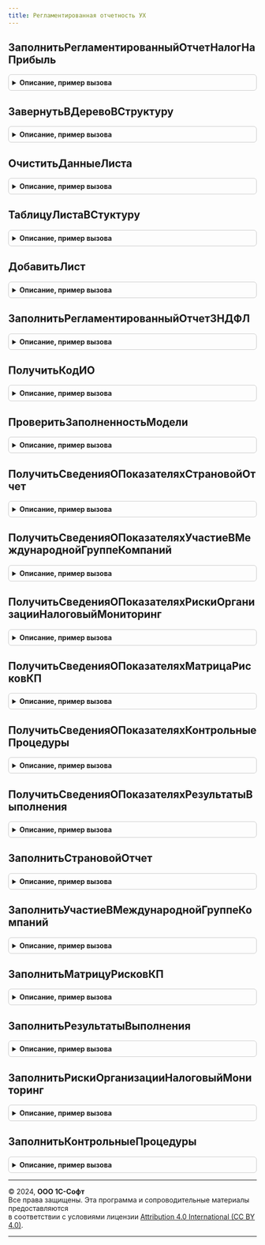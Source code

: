 ```yaml
---
title: Регламентированная отчетность УХ
---
```



## ЗаполнитьРегламентированныйОтчетНалогНаПрибыль
<details style="margin: 1em 0; padding: 0.5em; border: 1px solid #ccc; border-radius: 6px;">

<summary style="font-weight: bold; cursor: pointer;">Описание, пример вызова</summary>

```bsl

Процедура ЗаполнитьРегламентированныйОтчетНалогНаПрибыль(ПараметрыОтчета, Контейнер, ТаблицаРасшифровки, ИДРедакцииОтчета) Экспорт
```

Пример вызова
```bsl
РегламентированнаяОтчетностьУХ.ЗаполнитьРегламентированныйОтчетНалогНаПрибыль(ПараметрыОтчета, Контейнер, ТаблицаРасшифровки, ИДРедакцииОтчета) 
```
</details>

## ЗавернутьВДеревоВСтруктуру
<details style="margin: 1em 0; padding: 0.5em; border: 1px solid #ccc; border-radius: 6px;">

<summary style="font-weight: bold; cursor: pointer;">Описание, пример вызова</summary>

```bsl

Функция ЗавернутьВДеревоВСтруктуру(Данные, ИмяПоляСтруктуры) Экспорт
```

Пример вызова
```bsl
Результат = РегламентированнаяОтчетностьУХ.ЗавернутьВДеревоВСтруктуру(Данные, ИмяПоляСтруктуры));
```
</details>

## ОчиститьДанныеЛиста
<details style="margin: 1em 0; padding: 0.5em; border: 1px solid #ccc; border-radius: 6px;">

<summary style="font-weight: bold; cursor: pointer;">Описание, пример вызова</summary>

```bsl

Процедура ОчиститьДанныеЛиста(ВидФормы, СтрокиЛиста, Шаблон, ТаблицаРасшифровки) Экспорт
```

Пример вызова
```bsl
РегламентированнаяОтчетностьУХ.ОчиститьДанныеЛиста(ВидФормы, СтрокиЛиста, Шаблон, ТаблицаРасшифровки));
```
</details>

## ТаблицуЛистаВСтуктуру
<details style="margin: 1em 0; padding: 0.5em; border: 1px solid #ccc; border-radius: 6px;">

<summary style="font-weight: bold; cursor: pointer;">Описание, пример вызова</summary>

```bsl

Процедура ТаблицуЛистаВСтуктуру(Данные, ДанныеДопСтрок) Экспорт
```

Пример вызова
```bsl
РегламентированнаяОтчетностьУХ.ТаблицуЛистаВСтуктуру(Данные, ДанныеДопСтрок));
```
</details>

## ДобавитьЛист
<details style="margin: 1em 0; padding: 0.5em; border: 1px solid #ccc; border-radius: 6px;">

<summary style="font-weight: bold; cursor: pointer;">Описание, пример вызова</summary>

```bsl

Процедура ДобавитьЛист(СтрокаЛиста, ДанныеДопСтрок, Индекс, ДанныеЗаполнения) Экспорт
```

Пример вызова
```bsl
РегламентированнаяОтчетностьУХ.ДобавитьЛист(СтрокаЛиста, ДанныеДопСтрок, Индекс, ДанныеЗаполнения));
```
</details>

## ЗаполнитьРегламентированныйОтчет3НДФЛ
<details style="margin: 1em 0; padding: 0.5em; border: 1px solid #ccc; border-radius: 6px;">

<summary style="font-weight: bold; cursor: pointer;">Описание, пример вызова</summary>

```bsl

Процедура ЗаполнитьРегламентированныйОтчет3НДФЛ(ПараметрыОтчета, Контейнер, ТаблицаРасшифровки, ИДРедакцииОтчета) Экспорт
```

Пример вызова
```bsl
РегламентированнаяОтчетностьУХ.ЗаполнитьРегламентированныйОтчет3НДФЛ(ПараметрыОтчета, Контейнер, ТаблицаРасшифровки, ИДРедакцииОтчета) 
```
</details>

## ПолучитьКодИО
<details style="margin: 1em 0; padding: 0.5em; border: 1px solid #ccc; border-radius: 6px;">

<summary style="font-weight: bold; cursor: pointer;">Описание, пример вызова</summary>

```bsl

Функция ПолучитьКодИО(ЭтоИС, НомерУчастника) Экспорт
```

Пример вызова
```bsl
Результат = РегламентированнаяОтчетностьУХ.ПолучитьКодИО(ЭтоИС, НомерУчастника) 
```
</details>

## ПроверитьЗаполненностьМодели
<details style="margin: 1em 0; padding: 0.5em; border: 1px solid #ccc; border-radius: 6px;">

<summary style="font-weight: bold; cursor: pointer;">Описание, пример вызова</summary>

```bsl

Функция ПроверитьЗаполненностьМодели(Отказ = Ложь) Экспорт
```

Пример вызова
```bsl
Результат = РегламентированнаяОтчетностьУХ.ПроверитьЗаполненностьМодели(Отказ);
```
</details>

## ПолучитьСведенияОПоказателяхСтрановойОтчет
<details style="margin: 1em 0; padding: 0.5em; border: 1px solid #ccc; border-radius: 6px;">

<summary style="font-weight: bold; cursor: pointer;">Описание, пример вызова</summary>

```bsl

Процедура ПолучитьСведенияОПоказателяхСтрановойОтчет(ИДРедакцииОтчета, ПоказателиОтчета, ПараметрыОтчета) Экспорт
```

Пример вызова
```bsl
РегламентированнаяОтчетностьУХ.ПолучитьСведенияОПоказателяхСтрановойОтчет(ИДРедакцииОтчета, ПоказателиОтчета, ПараметрыОтчета) 
```
</details>

## ПолучитьСведенияОПоказателяхУчастиеВМеждународнойГруппеКомпаний
<details style="margin: 1em 0; padding: 0.5em; border: 1px solid #ccc; border-radius: 6px;">

<summary style="font-weight: bold; cursor: pointer;">Описание, пример вызова</summary>

```bsl

Процедура ПолучитьСведенияОПоказателяхУчастиеВМеждународнойГруппеКомпаний(ИДРедакцииОтчета, ПоказателиОтчета, ПараметрыОтчета) Экспорт
```

Пример вызова
```bsl
РегламентированнаяОтчетностьУХ.ПолучитьСведенияОПоказателяхУчастиеВМеждународнойГруппеКомпаний(ИДРедакцииОтчета, ПоказателиОтчета, ПараметрыОтчета) 
```
</details>

## ПолучитьСведенияОПоказателяхРискиОрганизацииНалоговыйМониторинг
<details style="margin: 1em 0; padding: 0.5em; border: 1px solid #ccc; border-radius: 6px;">

<summary style="font-weight: bold; cursor: pointer;">Описание, пример вызова</summary>

```bsl

Процедура ПолучитьСведенияОПоказателяхРискиОрганизацииНалоговыйМониторинг(ИДРедакцииОтчета, ПоказателиОтчета, ПараметрыОтчета) Экспорт
```

Пример вызова
```bsl
РегламентированнаяОтчетностьУХ.ПолучитьСведенияОПоказателяхРискиОрганизацииНалоговыйМониторинг(ИДРедакцииОтчета, ПоказателиОтчета, ПараметрыОтчета) 
```
</details>

## ПолучитьСведенияОПоказателяхМатрицаРисковКП
<details style="margin: 1em 0; padding: 0.5em; border: 1px solid #ccc; border-radius: 6px;">

<summary style="font-weight: bold; cursor: pointer;">Описание, пример вызова</summary>

```bsl

Процедура ПолучитьСведенияОПоказателяхМатрицаРисковКП(ИДРедакцииОтчета, ПоказателиОтчета, ПараметрыОтчета) Экспорт
```

Пример вызова
```bsl
РегламентированнаяОтчетностьУХ.ПолучитьСведенияОПоказателяхМатрицаРисковКП(ИДРедакцииОтчета, ПоказателиОтчета, ПараметрыОтчета) 
```
</details>

## ПолучитьСведенияОПоказателяхКонтрольныеПроцедуры
<details style="margin: 1em 0; padding: 0.5em; border: 1px solid #ccc; border-radius: 6px;">

<summary style="font-weight: bold; cursor: pointer;">Описание, пример вызова</summary>

```bsl

Процедура ПолучитьСведенияОПоказателяхКонтрольныеПроцедуры(ИДРедакцииОтчета, ПоказателиОтчета, ПараметрыОтчета) Экспорт
```

Пример вызова
```bsl
РегламентированнаяОтчетностьУХ.ПолучитьСведенияОПоказателяхКонтрольныеПроцедуры(ИДРедакцииОтчета, ПоказателиОтчета, ПараметрыОтчета) 
```
</details>

## ПолучитьСведенияОПоказателяхРезультатыВыполнения
<details style="margin: 1em 0; padding: 0.5em; border: 1px solid #ccc; border-radius: 6px;">

<summary style="font-weight: bold; cursor: pointer;">Описание, пример вызова</summary>

```bsl

Процедура ПолучитьСведенияОПоказателяхРезультатыВыполнения(ИДРедакцииОтчета, ПоказателиОтчета, ПараметрыОтчета) Экспорт
```

Пример вызова
```bsl
РегламентированнаяОтчетностьУХ.ПолучитьСведенияОПоказателяхРезультатыВыполнения(ИДРедакцииОтчета, ПоказателиОтчета, ПараметрыОтчета) 
```
</details>

## ЗаполнитьСтрановойОтчет
<details style="margin: 1em 0; padding: 0.5em; border: 1px solid #ccc; border-radius: 6px;">

<summary style="font-weight: bold; cursor: pointer;">Описание, пример вызова</summary>

```bsl

Процедура ЗаполнитьСтрановойОтчет(ПараметрыОтчета, Контейнер) Экспорт
```

Пример вызова
```bsl
РегламентированнаяОтчетностьУХ.ЗаполнитьСтрановойОтчет(ПараметрыОтчета, Контейнер) 
```
</details>

## ЗаполнитьУчастиеВМеждународнойГруппеКомпаний
<details style="margin: 1em 0; padding: 0.5em; border: 1px solid #ccc; border-radius: 6px;">

<summary style="font-weight: bold; cursor: pointer;">Описание, пример вызова</summary>

```bsl

Процедура ЗаполнитьУчастиеВМеждународнойГруппеКомпаний(ПараметрыОтчета, Контейнер) Экспорт
```

Пример вызова
```bsl
РегламентированнаяОтчетностьУХ.ЗаполнитьУчастиеВМеждународнойГруппеКомпаний(ПараметрыОтчета, Контейнер) 
```
</details>

## ЗаполнитьМатрицуРисковКП
<details style="margin: 1em 0; padding: 0.5em; border: 1px solid #ccc; border-radius: 6px;">

<summary style="font-weight: bold; cursor: pointer;">Описание, пример вызова</summary>

```bsl

Процедура ЗаполнитьМатрицуРисковКП(ПараметрыОтчета, Контейнер) Экспорт
```

Пример вызова
```bsl
РегламентированнаяОтчетностьУХ.ЗаполнитьМатрицуРисковКП(ПараметрыОтчета, Контейнер) 
```
</details>

## ЗаполнитьРезультатыВыполнения
<details style="margin: 1em 0; padding: 0.5em; border: 1px solid #ccc; border-radius: 6px;">

<summary style="font-weight: bold; cursor: pointer;">Описание, пример вызова</summary>

```bsl

Процедура ЗаполнитьРезультатыВыполнения(ПараметрыОтчета, Контейнер) Экспорт
```

Пример вызова
```bsl
РегламентированнаяОтчетностьУХ.ЗаполнитьРезультатыВыполнения(ПараметрыОтчета, Контейнер) 
```
</details>

## ЗаполнитьРискиОрганизацииНалоговыйМониторинг
<details style="margin: 1em 0; padding: 0.5em; border: 1px solid #ccc; border-radius: 6px;">

<summary style="font-weight: bold; cursor: pointer;">Описание, пример вызова</summary>

```bsl

Процедура ЗаполнитьРискиОрганизацииНалоговыйМониторинг(ПараметрыОтчета, Контейнер) Экспорт
```

Пример вызова
```bsl
РегламентированнаяОтчетностьУХ.ЗаполнитьРискиОрганизацииНалоговыйМониторинг(ПараметрыОтчета, Контейнер) 
```
</details>

## ЗаполнитьКонтрольныеПроцедуры
<details style="margin: 1em 0; padding: 0.5em; border: 1px solid #ccc; border-radius: 6px;">

<summary style="font-weight: bold; cursor: pointer;">Описание, пример вызова</summary>

```bsl

Процедура ЗаполнитьКонтрольныеПроцедуры(ПараметрыОтчета, Контейнер) Экспорт
```

Пример вызова
```bsl
РегламентированнаяОтчетностьУХ.ЗаполнитьКонтрольныеПроцедуры(ПараметрыОтчета, Контейнер) 
```
</details>

---

© 2024, **ООО 1С-Софт**  
Все права защищены. Эта программа и сопроводительные материалы предоставляются  
в соответствии с условиями лицензии [Attribution 4.0 International (CC BY 4.0)](https://creativecommons.org/licenses/by/4.0/legalcode).

---
